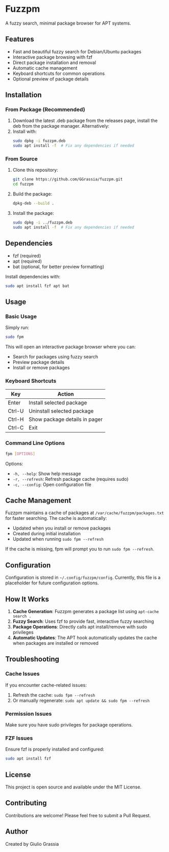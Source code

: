 # Fuzzpm

A fuzzy search, minimal package browser for APT systems.

## Features

- Fast and beautiful fuzzy search for Debian/Ubuntu packages
- Interactive package browsing with fzf
- Direct package installation and removal
- Automatic cache management
- Keyboard shortcuts for common operations
- Optional preview of package details

## Installation

### From Package (Recommended)

1. Download the latest .deb package from the releases page, install the deb from the package manager. Alternatively:
2. Install with:
   ```bash
   sudo dpkg -i fuzzpm.deb
   sudo apt install -f  # Fix any dependencies if needed
   ```

### From Source

1. Clone this repository:
   ```bash
   git clone https://github.com/GGrassia/fuzzpm.git
   cd fuzzpm
   ```

2. Build the package:
   ```bash
   dpkg-deb --build .
   ```

3. Install the package:
   ```bash
   sudo dpkg -i ../fuzzpm.deb
   sudo apt install -f  # Fix any dependencies if needed
   ```

## Dependencies

- fzf (required)
- apt (required)
- bat (optional, for better preview formatting)

Install dependencies with:
```bash
sudo apt install fzf apt bat
```

## Usage

### Basic Usage

Simply run:
```bash
sudo fpm
```

This will open an interactive package browser where you can:

- Search for packages using fuzzy search
- Preview package details
- Install or remove packages

### Keyboard Shortcuts

| Key | Action |
|-----|--------|
| Enter | Install selected package |
| Ctrl-U | Uninstall selected package |
| Ctrl-H | Show package details in pager |
| Ctrl-C | Exit |

### Command Line Options

```bash
fpm [OPTIONS]
```

Options:
- `-h, --help`: Show help message
- `-r, --refresh`: Refresh package cache (requires sudo)
- `-c, --config`: Open configuration file

## Cache Management

Fuzzpm maintains a cache of packages at `/var/cache/fuzzpm/packages.txt` for faster searching. The cache is automatically:

- Updated when you install or remove packages
- Created during initial installation
- Updated when running `sudo fpm --refresh`

If the cache is missing, fpm will prompt you to run `sudo fpm --refresh`.

## Configuration

Configuration is stored in `~/.config/fuzzpm/config`. Currently, this file is a placeholder for future configuration options.

## How It Works

1. **Cache Generation**: Fuzzpm generates a package list using `apt-cache search .`
2. **Fuzzy Search**: Uses fzf to provide fast, interactive fuzzy searching
3. **Package Operations**: Directly calls apt install/remove with sudo privileges
4. **Automatic Updates**: The APT hook automatically updates the cache when packages are installed or removed

## Troubleshooting

### Cache Issues

If you encounter cache-related issues:
1. Refresh the cache: `sudo fpm --refresh`
2. Or manually regenerate: `sudo apt update && sudo fpm --refresh`

### Permission Issues

Make sure you have sudo privileges for package operations.

### FZF Issues

Ensure fzf is properly installed and configured:
```bash
sudo apt install fzf
```

## License

This project is open source and available under the MIT License.

## Contributing

Contributions are welcome! Please feel free to submit a Pull Request.

## Author

Created by Giulio Grassia
